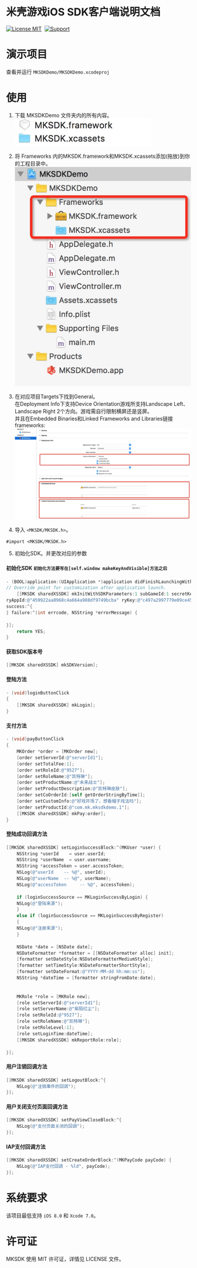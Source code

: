 # 米壳游戏iOS SDK客户端说明文档
[![License MIT](https://img.shields.io/badge/license-MIT-green.svg?style=flat)](https://raw.githubusercontent.com/mikegame/iOS-SDKDemo/master/LICENSE)&nbsp;
[![Support](https://img.shields.io/badge/support-iOS%208%2B%20-blue.svg?style=flat)](https://www.apple.com/nl/ios/)&nbsp;


演示项目
==============
查看并运行 `MKSDKDemo/MKSDKDemo.xcodeproj`


使用
==============


1. 下载 MKSDKDemo 文件夹内的所有内容。<br/>
<img src="https://github.com/mikegame/iOS-SDKDemo/blob/master/Snapshots/FrameworkPath.png"><br/>
2. 将 Frameworks 内的MKSDK.framework和MKSDK.xcassets添加(拖放)到你的工程目录中。
<img src="https://github.com/mikegame/iOS-SDKDemo/blob/master/Snapshots/Framework.png"><br/>
3. 在对应项目Targets下找到General。<br/>
   在Deployment Info下支持Device Orientation游戏所支持Landscape Left、Landscape Right 2个方向。游戏需自行限制横屏还是竖屏。<br/>
   并且在Embedded Binaries和Linked Frameworks and Libraries链接 frameworks:
<img src="https://github.com/mikegame/iOS-SDKDemo/blob/master/Snapshots/FrameworkLink.png"><br/>

5. 导入 `<MKSDK/MKSDK.h>`。
```
#import <MKSDK/MKSDK.h>
```
5. 初始化SDK。并更改对应的参数

#### 初始化SDK `初始化方法要写在[self.window makeKeyAndVisible]方法之后`

```objective-c
- (BOOL)application:(UIApplication *)application didFinishLaunchingWithOptions:(NSDictionary *)launchOptions {
// Override point for customization after application launch.
    [[MKSDK sharedXSSDK] mkInitWithSDKParameters:1 subGameId:1 secretKey:@"4f76c696869efaa7f84afe5a2d0de332"
ryAppId:@"459922aa8968c4a664a988df9749bcba" ryKey:@"c497a2997779e09ce454701e01b81a15" ryChannelID:@"unknown"
success:^{
} failure:^(int errcode, NSString *errorMessage) {

}];
    return YES;
}
```

#### 获取SDK版本号

```objective-c
[[MKSDK sharedXSSDK] mkSDKVersion];
```

#### 登陆方法

```objective-c
- (void)loginButtonClick
{
    [[MKSDK sharedXSSDK] mkLogin];
}
```

#### 支付方法

```objective-c
- (void)payButtonClick
{
    MKOrder *order = [MKOrder new];
    [order setServerId:@"serverId1"];
    [order setTotalFee:1];
    [order setRoleId:@"9527"];
    [order setRoleName:@"凯特琳"];
    [order setProductName:@"未来战士"];
    [order setProductDescription:@"凯特琳皮肤"];
    [order setCoOrderId:[self getOrderStringByTime]];
    [order setCustomInfo:@"好戏开场了，想看帽子戏法吗"];
    [order setProductId:@"com.mk.mksdkdemo.1"];
    [[MKSDK sharedXSSDK] mkPay:order];
}
```

#### 登陆成功回调方法

```objective-c
[[MKSDK sharedXSSDK] setLoginSuccessBlock:^(MKUser *user) {
    NSString *userId    = user.userId;
    NSString *userName  = user.username;
    NSString *accessToken = user.accessToken;
    NSLog(@"userId    -- %@", userId);
    NSLog(@"userName  -- %@", userName);
    NSLog(@"accessToken     -- %@", accessToken);

    if (loginSuccessSource == MKLoginSuccessByLogin) {
    NSLog(@"登陆来源");
    }
    else if (loginSuccessSource == MKLoginSuccessByRegister)
    {
    NSLog(@"注册来源");
    }

    NSDate *date = [NSDate date];
    NSDateFormatter *formatter = [[NSDateFormatter alloc] init];
    [formatter setDateStyle:NSDateFormatterMediumStyle];
    [formatter setTimeStyle:NSDateFormatterShortStyle];
    [formatter setDateFormat:@"YYYY-MM-dd hh:mm:ss"];
    NSString *dateTime = [formatter stringFromDate:date];


    MKRole *role = [MKRole new];
    [role setServerId:@"serverId1"];
    [role setServerName:@"紫陌红尘"];
    [role setRoleId:@"9527"];
    [role setRoleName:@"凯特琳"];
    [role setRoleLevel:1];
    [role setLoginTime:dateTime];
    [[MKSDK sharedXSSDK] mkReportRole:role];
    
}];
```


#### 用户注销回调方法

```objective-c
[[MKSDK sharedXSSDK] setLogoutBlock:^{
    NSLog(@"注销事件的回调");
}];
```


#### 用户关闭支付页面回调方法
```objective-c
[[MKSDK sharedXSSDK] setPayViewCloseBlock:^{
    NSLog(@"支付页面关闭的回调");
}];
```

#### IAP支付回调方法
```objective-c
[[MKSDK sharedXSSDK] setCreateOrderBlock:^(MKPayCode payCode) {
    NSLog(@"IAP支付回调 - %ld", payCode);
}];
```




系统要求
==============
该项目最低支持 `iOS 8.0` 和 `Xcode 7.0`。



许可证
==============
MKSDK 使用 MIT 许可证，详情见 LICENSE 文件。
